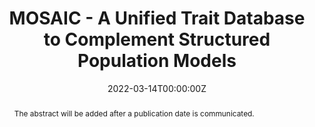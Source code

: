---
title: MOSAIC - A Unified Trait Database to Complement Structured Population Models
abstract: The abstract will be added after a publication date is communicated.
authors:
- Connor Bernard
- Gabriel Silva Santos
- Jacques Deere
- Roberto Rodriguez-Caro
- Pol Capdevila
- ErikKusch
- Samuel J L Gascoigne
- John Jackson
- Roberto Salguero-Gómez
date: "2022-03-14T00:00:00Z"
doi: ""
featured: true
projects:
# - 
publication: "*TBD*"
# publication_short: ""
publication_types: # 1 = conference paper, 2 = journal article, 3 = preprint, 4 = conference paper, 5 = book, 6 = Book section, 7 = Thesis, 8 = patent
- "3"
# publishDate: ""
tags:
- Data Base
- Demography
# url_code: https://github.com/ErikKusch/Vegetation-Memory
# url_dataset: ''
url_pdf: https://www.biorxiv.org/content/10.1101/2022.03.09.483599v1
# url_poster: /media/poster/2020_ISEC/Poster - Global Dryland Vegetation Memory.pdf
# url_project: ""
# url_slides: ""
# url_source: '#'
# url_video: '#'
summary: Integration of multiple demographic data bases into one easily accessible one-stop-shop for your demographic needs.
---